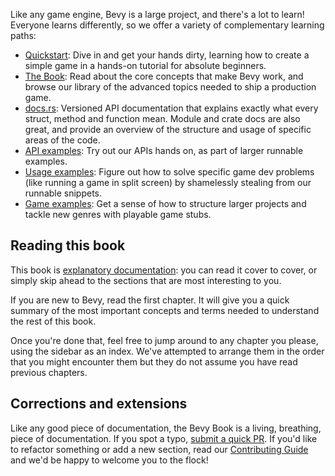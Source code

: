 Like any game engine, Bevy is a large project, and there's a lot to learn!
Everyone learns differently, so we offer a variety of complementary learning paths:

* [Quickstart](learn/quickstart): Dive in and get your hands dirty, learning how to create a simple game in a hands-on tutorial for absolute beginners.
* [The Book](learn/book): Read about the core concepts that make Bevy work, and browse our library of the advanced topics needed to ship a production game.
* [docs.rs](https://docs.rs/bevy/latest/bevy/): Versioned API documentation that explains exactly what every struct, method and function mean. Module and crate docs are also great, and provide an overview of the structure and usage of specific areas of the code.
* [API examples](https://bevyengine.org/examples/api): Try out our APIs hands on, as part of larger runnable examples.
* [Usage examples](https://bevyengine.org/examples/usage): Figure out how to solve specific game dev problems (like running a game in split screen) by shamelessly stealing from our runnable snippets.
* [Game examples](https://bevyengine.org/examples/game): Get a sense of how to structure larger projects and tackle new genres with playable game stubs.

## Reading this book

This book is [explanatory documentation](https://diataxis.fr/): you can read it cover to cover, or simply skip ahead to the sections that are most interesting to you.

If you are new to Bevy, read the first chapter.
It will give you a quick summary of the most important concepts and terms needed to understand the rest of this book.

Once you're done that, feel free to jump around to any chapter you please, using the sidebar as an index.
We've attempted to arrange them in the order that you might encounter them
but they do not assume you have read previous chapters.

## Corrections and extensions

Like any good piece of documentation, the Bevy Book is a living, breathing, piece of documentation.
If you spot a typo, [submit a quick PR](https://github.com/bevyengine/bevy-website/pulls).
If you'd like to refactor something or add a new section, read our [Contributing Guide](https://bevyengine.org/learn/contribute/introduction/) and we'd be happy to welcome you to the flock!
